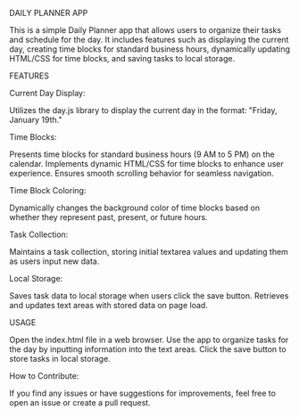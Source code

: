 DAILY PLANNER APP

This is a simple Daily Planner app that allows users to organize their tasks and schedule for the day.
It includes features such as displaying the current day, creating time blocks for standard business hours, dynamically updating HTML/CSS for time blocks, and saving tasks to local storage.

FEATURES

Current Day Display:

Utilizes the day.js library to display the current day in the format: "Friday, January 19th."

Time Blocks:

Presents time blocks for standard business hours (9 AM to 5 PM) on the calendar.
Implements dynamic HTML/CSS for time blocks to enhance user experience.
Ensures smooth scrolling behavior for seamless navigation.

Time Block Coloring:

Dynamically changes the background color of time blocks based on whether they represent past, present, or future hours.

Task Collection:

Maintains a task collection, storing initial textarea values and updating them as users input new data.

Local Storage:

Saves task data to local storage when users click the save button.
Retrieves and updates text areas with stored data on page load.

USAGE

Open the index.html file in a web browser.
Use the app to organize tasks for the day by inputting information into the text areas.
Click the save button to store tasks in local storage.


How to Contribute:

If you find any issues or have suggestions for improvements, feel free to open an issue or create a pull request.
